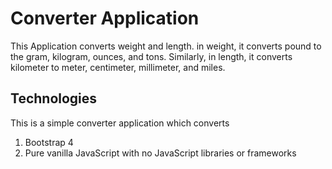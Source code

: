 # Converter Application
This Application converts weight and length. in weight, it converts pound to the gram, kilogram, ounces, and tons. Similarly, in length, it converts kilometer to meter, centimeter, millimeter, and miles.

## Technologies
This is a simple converter application which converts 
1. Bootstrap 4
2. Pure vanilla JavaScript with no JavaScript libraries or frameworks